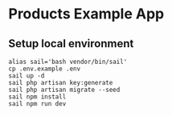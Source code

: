 # Products Example App

## Setup local environment

```
alias sail='bash vendor/bin/sail'
cp .env.example .env
sail up -d
sail php artisan key:generate
sail php artisan migrate --seed
sail npm install
sail npm run dev
```